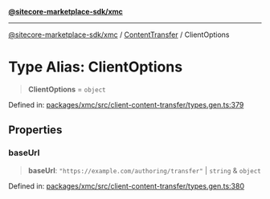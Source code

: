 [**@sitecore-marketplace-sdk/xmc**](../../../../README.md)

***

[@sitecore-marketplace-sdk/xmc](../../../../README.md) / [ContentTransfer](../README.md) / ClientOptions

# Type Alias: ClientOptions

> **ClientOptions** = `object`

Defined in: [packages/xmc/src/client-content-transfer/types.gen.ts:379](https://github.com/Sitecore/marketplace-sdk/blob/047115917e8843232ba2a4ba284b67585698b1c5/packages/xmc/src/client-content-transfer/types.gen.ts#L379)

## Properties

### baseUrl

> **baseUrl**: `"https://example.com/authoring/transfer"` \| `string` & `object`

Defined in: [packages/xmc/src/client-content-transfer/types.gen.ts:380](https://github.com/Sitecore/marketplace-sdk/blob/047115917e8843232ba2a4ba284b67585698b1c5/packages/xmc/src/client-content-transfer/types.gen.ts#L380)
